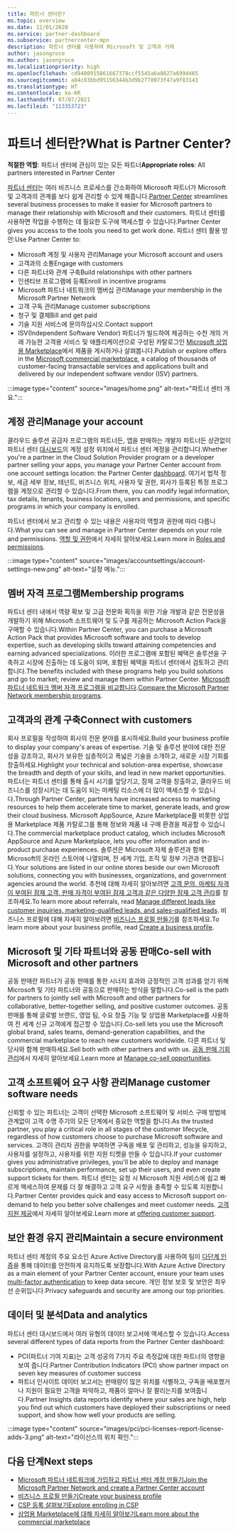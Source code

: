 ```yaml
---
title: 파트너 센터란?
ms.topic: overview
ms.date: 12/01/2020
ms.service: partner-dashboard
ms.subservice: partnercenter-mpn
description: 파트너 센터를 사용하여 Microsoft 및 고객과 거래
author: jasongroce
ms.author: jasongroce
ms.localizationpriority: high
ms.openlocfilehash: cd9400915861667378ccf5545a6a8827a699d465
ms.sourcegitcommit: a84c83bbd95156344b3d9b2778973f47a9f83141
ms.translationtype: HT
ms.contentlocale: ko-KR
ms.lasthandoff: 07/07/2021
ms.locfileid: "113353723"
---
```

# <a name="what-is-partner-center"></a><span data-ttu-id="7aa2a-103">파트너 센터란?</span><span class="sxs-lookup"><span data-stu-id="7aa2a-103">What is Partner Center?</span></span>

<span data-ttu-id="7aa2a-104">**적절한 역할**: 파트너 센터에 관심이 있는 모든 파트너</span><span class="sxs-lookup"><span data-stu-id="7aa2a-104">**Appropriate roles**: All partners interested in Partner Center</span></span>

<span data-ttu-id="7aa2a-105">[파트너 센터](https://partner.microsoft.com/dashboard/home)는 여러 비즈니스 프로세스를 간소화하여 Microsoft 파트너가 Microsoft 및 고객과의 관계를 보다 쉽게 관리할 수 있게 해줍니다.</span><span class="sxs-lookup"><span data-stu-id="7aa2a-105">[Partner Center](https://partner.microsoft.com/dashboard/home) streamlines several business processes to make it easier for Microsoft partners to manage their relationship with Microsoft and their customers.</span></span> <span data-ttu-id="7aa2a-106">파트너 센터를 사용하면 작업을 수행하는 데 필요한 도구에 액세스할 수 있습니다.</span><span class="sxs-lookup"><span data-stu-id="7aa2a-106">Partner Center gives you access to the tools you need to get work done.</span></span> <span data-ttu-id="7aa2a-107">파트너 센터 활용 방안:</span><span class="sxs-lookup"><span data-stu-id="7aa2a-107">Use Partner Center to:</span></span>

- <span data-ttu-id="7aa2a-108">Microsoft 계정 및 사용자 관리</span><span class="sxs-lookup"><span data-stu-id="7aa2a-108">Manage your Microsoft account and users</span></span>
- <span data-ttu-id="7aa2a-109">고객과의 소통</span><span class="sxs-lookup"><span data-stu-id="7aa2a-109">Engage with customers</span></span>
- <span data-ttu-id="7aa2a-110">다른 파트너와 관계 구축</span><span class="sxs-lookup"><span data-stu-id="7aa2a-110">Build relationships with other partners</span></span>
- <span data-ttu-id="7aa2a-111">인센티브 프로그램에 등록</span><span class="sxs-lookup"><span data-stu-id="7aa2a-111">Enroll in incentive programs</span></span>
- <span data-ttu-id="7aa2a-112">Microsoft 파트너 네트워크의 멤버십 관리</span><span class="sxs-lookup"><span data-stu-id="7aa2a-112">Manage your membership in the Microsoft Partner Network</span></span>
- <span data-ttu-id="7aa2a-113">고객 구독 관리</span><span class="sxs-lookup"><span data-stu-id="7aa2a-113">Manage customer subscriptions</span></span>
- <span data-ttu-id="7aa2a-114">청구 및 결제</span><span class="sxs-lookup"><span data-stu-id="7aa2a-114">Bill and get paid</span></span>
- <span data-ttu-id="7aa2a-115">기술 지원 서비스에 문의하십시오.</span><span class="sxs-lookup"><span data-stu-id="7aa2a-115">Contact support</span></span>
- <span data-ttu-id="7aa2a-116">ISV(Independent Software Vendor) 파트너가 빌드하여 제공하는 수천 개의 거래 가능한 고객용 서비스 및 애플리케이션으로 구성된 카탈로그인 [Microsoft 상업용 Marketplace](/azure/marketplace)에서 제품을 게시하거나 살펴봅니다.</span><span class="sxs-lookup"><span data-stu-id="7aa2a-116">Publish or explore offers in the [Microsoft commercial marketplace](/azure/marketplace), a catalog of thousands of customer-facing transactable services and applications built and delivered by our independent software vendor (ISV) partners.</span></span>

:::image type="content" source="images/home.png" alt-text="파트너 센터 개요.":::

## <a name="manage-your-account"></a><span data-ttu-id="7aa2a-118">계정 관리</span><span class="sxs-lookup"><span data-stu-id="7aa2a-118">Manage your account</span></span>

<span data-ttu-id="7aa2a-119">클라우드 솔루션 공급자 프로그램의 파트너든, 앱을 판매하는 개발자 파트너든 상관없이 파트너 센터 [대시보드](https://partner.microsoft.com/dashboard/home)의 계정 설정 위치에서 파트너 센터 계정을 관리합니다.</span><span class="sxs-lookup"><span data-stu-id="7aa2a-119">Whether you're a partner in the Cloud Solution Provider program or a developer partner selling your apps, you manage your Partner Center account from one account settings location: the Partner Center [dashboard](https://partner.microsoft.com/dashboard/home).</span></span> <span data-ttu-id="7aa2a-120">여기서 법적 정보, 세금 세부 정보, 테넌트, 비즈니스 위치, 사용자 및 권한, 회사가 등록된 특정 프로그램을 계정으로 관리할 수 있습니다.</span><span class="sxs-lookup"><span data-stu-id="7aa2a-120">From there, you can modify legal information, tax details, tenants, business locations, users and permissions, and specific programs in which your company is enrolled.</span></span>

<span data-ttu-id="7aa2a-121">파트너 센터에서 보고 관리할 수 있는 내용은 사용자의 역할과 권한에 따라 다릅니다.</span><span class="sxs-lookup"><span data-stu-id="7aa2a-121">What you can see and manage in Partner Center depends on your role and permissions.</span></span> <span data-ttu-id="7aa2a-122">[역할 및 권한](permissions-overview.md)에서 자세히 알아보세요.</span><span class="sxs-lookup"><span data-stu-id="7aa2a-122">Learn more in [Roles and permissions](permissions-overview.md).</span></span>

:::image type="content" source="images/accountsettings/account-settings-new.png" alt-text="설정 메뉴.":::

## <a name="membership-programs"></a><span data-ttu-id="7aa2a-124">멤버 자격 프로그램</span><span class="sxs-lookup"><span data-stu-id="7aa2a-124">Membership programs</span></span>

<span data-ttu-id="7aa2a-125">파트너 센터 내에서 역량 확보 및 고급 전문화 획득을 위한 기술 개발과 같은 전문성을 개발하기 위해 Microsoft 소프트웨어 및 도구를 제공하는 Microsoft Action Pack을 구매할 수 있습니다.</span><span class="sxs-lookup"><span data-stu-id="7aa2a-125">Within Partner Center, you can purchase a Microsoft Action Pack that provides Microsoft software and tools to develop expertise, such as developing skills toward attaining competencies and earning advanced specializations.</span></span> <span data-ttu-id="7aa2a-126">이러한 프로그램에 포함된 혜택은 솔루션을 구축하고 시장에 진출하는 데 도움이 되며, 포함된 혜택을 파트너 센터에서 검토하고 관리합니다.</span><span class="sxs-lookup"><span data-stu-id="7aa2a-126">The benefits included with these programs help you build solutions and go to market; review and manage them within Partner Center.</span></span> <span data-ttu-id="7aa2a-127">[Microsoft 파트너 네트워크 멤버 자격 프로그램을 비교합니다](https://partner.microsoft.com/membership/compare-offers).</span><span class="sxs-lookup"><span data-stu-id="7aa2a-127">[Compare the Microsoft Partner Network membership programs](https://partner.microsoft.com/membership/compare-offers).</span></span>

## <a name="connect-with-customers"></a><span data-ttu-id="7aa2a-128">고객과의 관계 구축</span><span class="sxs-lookup"><span data-stu-id="7aa2a-128">Connect with customers</span></span>

<span data-ttu-id="7aa2a-129">회사 프로필을 작성하여 회사의 전문 분야를 표시하세요.</span><span class="sxs-lookup"><span data-stu-id="7aa2a-129">Build your business profile to display your company's areas of expertise.</span></span> <span data-ttu-id="7aa2a-130">기술 및 솔루션 분야에 대한 전문성을 강조하고, 회사가 보유한 심층적이고 폭넓은 기술을 소개하고, 새로운 시장 기회를 창출하세요.</span><span class="sxs-lookup"><span data-stu-id="7aa2a-130">Highlight your technical and solution-area expertise, showcase the breadth and depth of your skills, and lead in new market opportunities.</span></span> <span data-ttu-id="7aa2a-131">파트너는 파트너 센터를 통해 출시 시기를 앞당기고, 잠재 고객을 창출하고, 클라우드 비즈니스를 성장시키는 데 도움이 되는 마케팅 리소스에 더 많이 액세스할 수 있습니다.</span><span class="sxs-lookup"><span data-stu-id="7aa2a-131">Through Partner Center, partners have increased access to marketing resources to help them accelerate time to market, generate leads, and grow their cloud business.</span></span> <span data-ttu-id="7aa2a-132">Microsoft AppSource, Azure Marketplace를 비롯한 상업용 Marketplace 제품 카탈로그를 통해 정보와 제품 내 구매 환경을 제공할 수 있습니다.</span><span class="sxs-lookup"><span data-stu-id="7aa2a-132">The commercial marketplace product catalog, which includes Microsoft AppSource and Azure Marketplace, lets you offer information and in-product purchase experiences.</span></span> <span data-ttu-id="7aa2a-133">솔루션은 Microsoft 자체 솔루션과 함께 Microsoft의 온라인 스토어에 나열되며, 전 세계 기업, 조직 및 정부 기관과 연결됩니다.</span><span class="sxs-lookup"><span data-stu-id="7aa2a-133">Your solutions are listed in our online stores beside our own Microsoft solutions, connecting you with businesses, organizations, and government agencies around the world.</span></span> <span data-ttu-id="7aa2a-134">추천에 대해 자세히 알아보려면 [고객 문의, 마케팅 자격이 부여된 잠재 고객, 판매 자격이 부여된 잠재 고객과 같은 다양한 잠재 고객 관리](manage-leads.md)를 참조하세요.</span><span class="sxs-lookup"><span data-stu-id="7aa2a-134">To learn more about referrals, read [Manage different leads like customer inquiries, marketing-qualified leads, and sales-qualified leads](manage-leads.md).</span></span> <span data-ttu-id="7aa2a-135">비즈니스 프로필에 대해 자세히 알아보려면 [비즈니스 프로필 만들기](create-a-marketing-profile.md)를 참조하세요.</span><span class="sxs-lookup"><span data-stu-id="7aa2a-135">To learn more about your business profile, read [Create a business profile](create-a-marketing-profile.md).</span></span>

## <a name="co-sell-with-microsoft-and-other-partners"></a><span data-ttu-id="7aa2a-136">Microsoft 및 기타 파트너와 공동 판매</span><span class="sxs-lookup"><span data-stu-id="7aa2a-136">Co-sell with Microsoft and other partners</span></span>

<span data-ttu-id="7aa2a-137">공동 판매란 파트너가 공동 판매를 통한 시너지 효과와 긍정적인 고객 성과를 얻기 위해 Microsoft 및 기타 파트너와 공동으로 판매하는 방식을 말합니다.</span><span class="sxs-lookup"><span data-stu-id="7aa2a-137">Co-sell is the path for partners to jointly sell with Microsoft and other partners for collaborative, better-together selling, and positive customer outcomes.</span></span> <span data-ttu-id="7aa2a-138">공동 판매를 통해 글로벌 브랜드, 영업 팀, 수요 창출 기능 및 상업용 Marketplace를 사용하여 전 세계 신규 고객에게 접근할 수 있습니다.</span><span class="sxs-lookup"><span data-stu-id="7aa2a-138">Co-sell lets you use the Microsoft global brand, sales teams, demand-generation capabilities, and the commercial marketplace to reach new customers worldwide.</span></span> <span data-ttu-id="7aa2a-139">다른 파트너 및 당사와 함께 판매하세요.</span><span class="sxs-lookup"><span data-stu-id="7aa2a-139">Sell both with other partners and with us.</span></span> <span data-ttu-id="7aa2a-140">[공동 판매 기회 관리](manage-co-sell-opportunities.md)에서 자세히 알아보세요.</span><span class="sxs-lookup"><span data-stu-id="7aa2a-140">Learn more at [Manage co-sell opportunities](manage-co-sell-opportunities.md).</span></span>

## <a name="manage-customer-software-needs"></a><span data-ttu-id="7aa2a-141">고객 소프트웨어 요구 사항 관리</span><span class="sxs-lookup"><span data-stu-id="7aa2a-141">Manage customer software needs</span></span>

<span data-ttu-id="7aa2a-142">신뢰할 수 있는 파트너는 고객이 선택한 Microsoft 소프트웨어 및 서비스 구매 방법에 관계없이 고객 수명 주기의 모든 단계에서 중요한 역할을 합니다.</span><span class="sxs-lookup"><span data-stu-id="7aa2a-142">As the trusted partner, you play a critical role in all stages of the customer lifecycle, regardless of how customers choose to purchase Microsoft software and services.</span></span> <span data-ttu-id="7aa2a-143">고객이 관리자 권한을 부여하면 구독을 배포 및 관리하고, 성능을 유지하고, 사용자를 설정하고, 사용자를 위한 지원 티켓을 만들 수 있습니다.</span><span class="sxs-lookup"><span data-stu-id="7aa2a-143">If your customer gives you administrative privileges, you'll be able to deploy and manage subscriptions, maintain performance, set up their users, and even create support tickets for them.</span></span> <span data-ttu-id="7aa2a-144">파트너 센터는 요청 시 Microsoft 지원 서비스에 쉽고 빠르게 액세스하여 문제를 더 잘 해결하고 고객 요구 사항을 충족할 수 있도록 지원합니다.</span><span class="sxs-lookup"><span data-stu-id="7aa2a-144">Partner Center provides quick and easy access to Microsoft support on-demand to help you better solve challenges and meet customer needs.</span></span> <span data-ttu-id="7aa2a-145">[고객 지원 제공](customer-support.md)에서 자세히 알아보세요.</span><span class="sxs-lookup"><span data-stu-id="7aa2a-145">Learn more at [offering customer support](customer-support.md).</span></span>

## <a name="maintain-a-secure-environment"></a><span data-ttu-id="7aa2a-146">보안 환경 유지 관리</span><span class="sxs-lookup"><span data-stu-id="7aa2a-146">Maintain a secure environment</span></span>

<span data-ttu-id="7aa2a-147">파트너 센터 계정의 주요 요소인 Azure Active Directory를 사용하여 팀이 [다단계 인증](partner-security-requirements-mandating-mfa.md)을 통해 데이터를 안전하게 유지하도록 보장합니다.</span><span class="sxs-lookup"><span data-stu-id="7aa2a-147">With Azure Active Directory as a main element of your Partner Center account, ensure your team uses [multi-factor authentication](partner-security-requirements-mandating-mfa.md) to keep data secure.</span></span> <span data-ttu-id="7aa2a-148">개인 정보 보호 및 보안은 최우선 순위입니다.</span><span class="sxs-lookup"><span data-stu-id="7aa2a-148">Privacy safeguards and security are among our top priorities.</span></span>

## <a name="data-and-analytics"></a><span data-ttu-id="7aa2a-149">데이터 및 분석</span><span class="sxs-lookup"><span data-stu-id="7aa2a-149">Data and analytics</span></span>

<span data-ttu-id="7aa2a-150">파트너 센터 대시보드에서 여러 유형의 데이터 보고서에 액세스할 수 있습니다.</span><span class="sxs-lookup"><span data-stu-id="7aa2a-150">Access several different types of data reports from the Partner Center dashboard:</span></span>

- <span data-ttu-id="7aa2a-151">PCI(파트너 기여 지표)는 고객 성공의 7가지 주요 측정값에 대한 파트너의 영향을 보여 줍니다.</span><span class="sxs-lookup"><span data-stu-id="7aa2a-151">Partner Contribution Indicators (PCI) show partner impact on seven key measures of customer success</span></span>
- <span data-ttu-id="7aa2a-152">파트너 인사이트 데이터 보고서는 판매량이 많은 위치를 식별하고, 구독을 배포했거나 지원이 필요한 고객을 파악하고, 제품이 얼마나 잘 팔리는지를 보여줍니다.</span><span class="sxs-lookup"><span data-stu-id="7aa2a-152">Partner Insights data reports identify where your sales are high, help you find out which customers have deployed their subscriptions or need support, and show how well your products are selling.</span></span>

:::image type="content" source="images/pci/pci-licenses-report-license-adds-3.png" alt-text="라이선스의 위치 확인.":::

## <a name="next-steps"></a><span data-ttu-id="7aa2a-154">다음 단계</span><span class="sxs-lookup"><span data-stu-id="7aa2a-154">Next steps</span></span>

- [<span data-ttu-id="7aa2a-155">Microsoft 파트너 네트워크에 가입하고 파트너 센터 계정 만들기</span><span class="sxs-lookup"><span data-stu-id="7aa2a-155">Join the Microsoft Partner Network and create a Partner Center account</span></span>](mpn-create-a-partner-center-account.md)
- [<span data-ttu-id="7aa2a-156">비즈니스 프로필 만들기</span><span class="sxs-lookup"><span data-stu-id="7aa2a-156">Create your business profile</span></span>](create-a-marketing-profile.md)
- [<span data-ttu-id="7aa2a-157">CSP 등록 살펴보기</span><span class="sxs-lookup"><span data-stu-id="7aa2a-157">Explore enrolling in CSP</span></span>](csp-overview.md)
- [<span data-ttu-id="7aa2a-158">상업용 Marketplace에 대해 자세히 알아보기</span><span class="sxs-lookup"><span data-stu-id="7aa2a-158">Learn more about the commercial marketplace</span></span>](csp-commercial-marketplace-overview.md)
